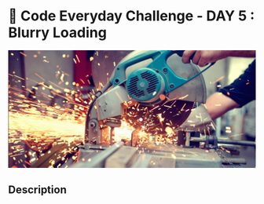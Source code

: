 # 🚀 Code Everyday Challenge  - DAY 5 : Blurry Loading

![Challenge Image](images/day5.png)

## Description
